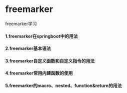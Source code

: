 # freemarker
freemarker学习

#### 1.freemarker在springboot中的用法
#### 2.freemarker基本语法
#### 3.freemarker自定义函数和自定义指令的用法
#### 4.freemarker常用内建函数的使用
#### 5.freemarker的macro、nested、function&return的用法

